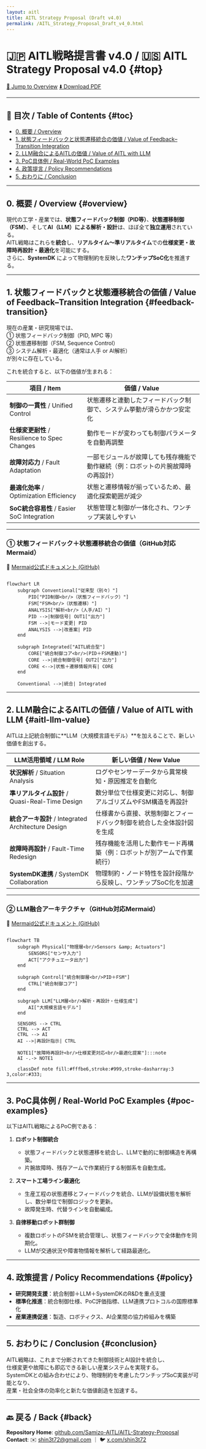 ```yaml
---
layout: aitl
title: AITL Strategy Proposal (Draft v4.0)
permalink: /AITL_Strategy_Proposal_Draft_v4_0.html
---
```


# 🇯🇵 **AITL戦略提言書 v4.0** / 🇺🇸 **AITL Strategy Proposal v4.0** {#top}

<div class="btn-row">
  <a class="btn" href="#overview">📎 Jump to Overview</a>
  <a class="btn" href="./Figures/AITL_Strategy_Proposal_Draft_v4_0.pdf">⬇️ Download PDF</a>
</div>

---

## 📑 目次 / Table of Contents {#toc}

- [0. 概要 / Overview](#overview)
- [1. 状態フィードバックと状態遷移統合の価値 / Value of Feedback–Transition Integration](#feedback-transition)
- [2. LLM融合によるAITLの価値 / Value of AITL with LLM](#aitl-llm-value)
- [3. PoC具体例 / Real-World PoC Examples](#poc-examples)
- [4. 政策提言 / Policy Recommendations](#policy)
- [5. おわりに / Conclusion](#conclusion)

---

## 0. **概要 / Overview** {#overview}

現代の工学・産業では、**状態フィードバック制御（PID等）**、**状態遷移制御（FSM）**、そして**AI（LLM）による解析・設計**は、ほぼ全て**独立運用**されている。  
AITL戦略はこれらを**統合**し、**リアルタイム～準リアルタイム**での**仕様変更・故障時再設計・最適化**を可能にする。  
さらに、**SystemDK** によって物理制約を反映した**ワンチップSoC化**を推進する。

---

## 1. **状態フィードバックと状態遷移統合の価値 / Value of Feedback–Transition Integration** {#feedback-transition}

現在の産業・研究現場では、  
① 状態フィードバック制御（PID, MPC 等）  
② 状態遷移制御（FSM, Sequence Control）  
③ システム解析・最適化（通常は人手 or AI解析）  
が別々に存在している。

これを統合すると、以下の価値が生まれる：

| 項目 / Item | 価値 / Value |
|---|---|
| **制御の一貫性** / Unified Control | 状態遷移と連動したフィードバック制御で、システム挙動が滑らかかつ安定化 |
| **仕様変更耐性** / Resilience to Spec Changes | 動作モードが変わっても制御パラメータを自動再調整 |
| **故障対応力** / Fault Adaptation | 一部モジュールが故障しても残存機能で動作継続（例：ロボットの片腕故障時の再設計） |
| **最適化効率** / Optimization Efficiency | 状態と遷移情報が揃っているため、最適化探索範囲が減少 |
| **SoC統合容易性** / Easier SoC Integration | 状態管理と制御が一体化され、ワンチップ実装しやすい |

---

### ① 状態フィードバック＋状態遷移統合の価値（GitHub対応Mermaid）

📎 [Mermaid公式ドキュメント (GitHub)](https://github.com/mermaid-js/mermaid)

```mermaid

flowchart LR
    subgraph Conventional["従来型（別々）"]
        PID["PID制御<br/>（状態フィードバック）"]
        FSM["FSM<br/>（状態遷移）"]
        ANALYSIS["解析<br/>（人手/AI）"]
        PID -->|制御信号| OUT1["出力"]
        FSM -->|モード変更| PID
        ANALYSIS -->|改善案| PID
    end

    subgraph Integrated["AITL統合型"]
        CORE["統合制御コア<br/>(PID＋FSM連動)"]
        CORE -->|統合制御信号| OUT2["出力"]
        CORE <-->|状態＋遷移情報共有| CORE
    end

    Conventional -->|統合| Integrated

```

---

## 2. **LLM融合によるAITLの価値 / Value of AITL with LLM** {#aitl-llm-value}

AITLは上記統合制御に**LLM（大規模言語モデル）**を加えることで、新しい価値を創出する。

| LLM活用領域 / LLM Role | 新しい価値 / New Value |
|---|---|
| **状況解析** / Situation Analysis | ログやセンサーデータから異常検知・原因推定を自動化 |
| **準リアルタイム設計** / Quasi-Real-Time Design | 数分単位で仕様変更に対応し、制御アルゴリズムやFSM構造を再設計 |
| **統合アーキ設計** / Integrated Architecture Design | 仕様書から直接、状態制御とフィードバック制御を統合した全体設計図を生成 |
| **故障時再設計** / Fault-Time Redesign | 残存機能を活用した動作モード再構築（例：ロボットが別アームで作業続行） |
| **SystemDK連携** / SystemDK Collaboration | 物理制約・ノード特性を設計段階から反映し、ワンチップSoC化を加速 |

---

### ② LLM融合アーキテクチャ（GitHub対応Mermaid）

📎 [Mermaid公式ドキュメント (GitHub)](https://github.com/mermaid-js/mermaid)

```mermaid

flowchart TB
    subgraph Physical["物理層<br/>Sensors &amp; Actuators"]
        SENSORS["センサ入力"]
        ACT["アクチュエータ出力"]
    end

    subgraph Control["統合制御層<br/>PID＋FSM"]
        CTRL["統合制御コア"]
    end

    subgraph LLM["LLM層<br/>解析・再設計・仕様生成"]
        AI["大規模言語モデル"]
    end

    SENSORS --> CTRL
    CTRL --> ACT
    CTRL --> AI
    AI -->|再設計指示| CTRL

    NOTE1["故障時再設計<br/>仕様変更対応<br/>最適化提案"]:::note
    AI -.-> NOTE1

    classDef note fill:#fffbe6,stroke:#999,stroke-dasharray:3 3,color:#333;

```

---

## 3. **PoC具体例 / Real-World PoC Examples** {#poc-examples}

以下はAITL戦略によるPoC例である：

1. **ロボット制御統合**  
   - 状態フィードバックと状態遷移を統合し、LLMで動的に制御構造を再構築。  
   - 片腕故障時、残存アームで作業続行する制御系を自動生成。

2. **スマート工場ライン最適化**  
   - 生産工程の状態遷移とフィードバックを統合、LLMが設備状態を解析し、数分単位で制御ロジックを更新。  
   - 故障発生時、代替ラインを自動編成。

3. **自律移動ロボット群制御**  
   - 複数ロボットのFSMを統合管理し、状態フィードバックで全体動作を同期化。  
   - LLMが交通状況や障害物情報を解析して経路最適化。

---

## 4. **政策提言 / Policy Recommendations** {#policy}

- **研究開発支援**：統合制御＋LLM＋SystemDKのR&Dを重点支援  
- **標準化推進**：統合制御仕様、PoC評価指標、LLM連携プロトコルの国際標準化  
- **産業連携促進**：製造、ロボティクス、AI企業間の協力枠組みを構築

---

## 5. **おわりに / Conclusion** {#conclusion}

AITL戦略は、これまで分断されてきた制御技術とAI設計を統合し、  
仕様変更や故障にも即応できる新しい産業システムを実現する。  
SystemDKとの組み合わせにより、物理制約を考慮したワンチップSoC実装が可能となり、  
産業・社会全体の効率化と新たな価値創造を加速する。

---

## 🔙 戻る / Back {#back}

**Repository Home**: [github.com/Samizo-AITL/AITL-Strategy-Proposal](https://github.com/Samizo-AITL/AITL-Strategy-Proposal)  
**Contact**: ✉️ [shin3t72@gmail.com](mailto:shin3t72@gmail.com) ｜ 🐦 [x.com/shin3t72](https://x.com/shin3t72)
